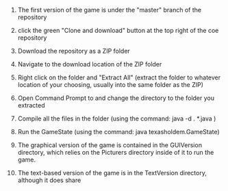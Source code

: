 1. The first version of the game is under the "master" branch of the repository
2. click the green "Clone and download" button at the top right of the coe repository
3. Download the repository as a ZIP folder
4. Navigate to the download location of the ZIP folder
5. Right click on the folder and "Extract All" (extract the folder to whatever location of your choosing, usually into the same folder as the ZIP)
6. Open Command Prompt to and change the directory to the folder you extracted
7. Compile all the files in the folder (using the command: java -d . *.java )
8. Run the GameState (using the command: java texasholdem.GameState)


1. The graphical version of the game is contained in the GUIVersion directory, which relies on the Picturers directory inside of it to run the game.
2. The text-based version of the game is in the TextVersion directory, although it does share 
